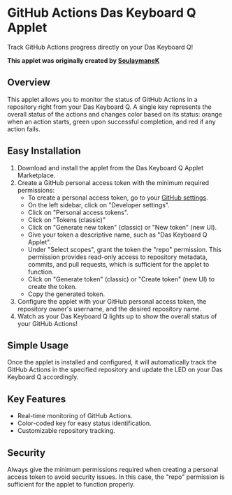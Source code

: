 GitHub Actions Das Keyboard Q Applet
===================================

Track GitHub Actions progress directly on your Das Keyboard Q!

**This applet was originally created by [SoulaymaneK](https://github.com/SoulaymaneK/daskeyboard-applet--action-status-for-github)**

Overview
--------

This applet allows you to monitor the status of GitHub Actions in a repository right from your Das Keyboard Q. A single key represents the overall status of the actions and changes color based on its status: orange when an action starts, green upon successful completion, and red if any action fails.

Easy Installation
-----------------

1. Download and install the applet from the Das Keyboard Q Applet Marketplace.
2. Create a GitHub personal access token with the minimum required permissions:
	* To create a personal access token, go to your [GitHub settings](https://github.com/settings/tokens).
    * On the left sidebar, click on "Developer settings".
    * Click on "Personal access tokens".
    * Click on "Tokens (classic)"
    * Click on "Generate new token" (classic) or "New token" (new UI).
	* Give your token a descriptive name, such as "Das Keyboard Q Applet".
	* Under "Select scopes", grant the token the "repo" permission. This permission provides read-only access to repository metadata, commits, and pull requests, which is sufficient for the applet to function.
	* Click on "Generate token" (classic) or "Create token" (new UI) to create the token.
	* Copy the generated token.
3. Configure the applet with your GitHub personal access token, the repository owner's username, and the desired repository name.
4. Watch as your Das Keyboard Q lights up to show the overall status of your GitHub Actions!

Simple Usage
------------

Once the applet is installed and configured, it will automatically track the GitHub Actions in the specified repository and update the LED on your Das Keyboard Q accordingly.

Key Features
------------

* Real-time monitoring of GitHub Actions.
* Color-coded key for easy status identification.
* Customizable repository tracking.

Security
--------

Always give the minimum permissions required when creating a personal access token to avoid security issues. In this case, the "repo" permission is sufficient for the applet to function properly.
